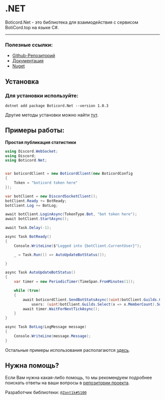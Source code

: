 # .NET
Boticord.Net - это библиотека для взаимодействия с сервисом BotiCord.top на языке C#.

____

### Полезные ссылки:

- [Github-Репозиторий](https://github.com/boticord/Boticord.Net) 
- [Документация](https://alxelzot.gitbook.io/boticord.net/quick-start)
- [Nuget](https://www.nuget.org/packages/Boticord.Net/)


## Установка
### Для установки используйте:

```dotnet add package Boticord.Net --version 1.0.3```

Другие методы установки можно найти [тут](https://www.nuget.org/packages/Boticord.Net/).

## Примеры работы:
**Простая публикация статистики**

```cs
using Discord.WebSocket;
using Discord;
using Boticord.Net;


var boticordClient = new BoticordClient(new BoticordConfig
{
    Token = "boticord token here"
});

var botClient = new DiscordSocketClient();
botClient.Ready += BotReady;
botClient.Log += BotLog;

await botClient.LoginAsync(TokenType.Bot, "bot token here");
await botClient.StartAsync();

await Task.Delay(-1);

async Task BotReady()
{
    Console.WriteLine($"Logged into {botClient.CurrentUser}");

    _ = Task.Run(() => AutoUpdateBotStatus());

}

async Task AutoUpdateBotStatus()
{
    var timer = new PeriodicTimer(TimeSpan.FromMinutes(1));

    while (true)
    {
        await boticordClient.SendBotStatsAsync((uint)botClient.Guilds.Count,
            users: (uint)botClient.Guilds.Select(x => x.MemberCount).Sum());
        await timer.WaitForNextTickAsync();
    }
}

async Task BotLog(LogMessage message)
{
    Console.WriteLine(message.Message);
}    
```

Остальные примеры использования располагаются [здесь](https://github.com/boticord/Boticord.Net).

## Нужна помощь?

Если Вам нужна какая-либо помощь, то мы рекомендуем подробнее поискать ответы
на ваши вопросы в [репозитории проекта](https://github.com/boticord/Boticord.Net).

Разработчик библиотеки: [`@Zont1k#5100`](https://boticord.top/profile/564380749873152004)
